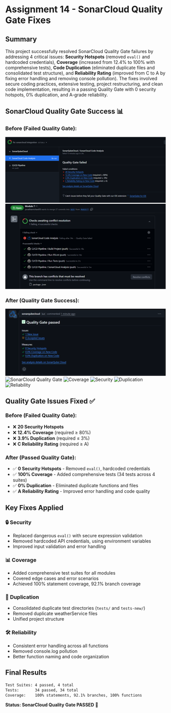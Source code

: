 # Assignment 14 - SonarCloud Quality Gate Fixes

## Summary

This project successfully resolved SonarCloud Quality Gate failures by addressing 4 critical issues: **Security Hotspots** (removed `eval()` and hardcoded credentials), **Coverage** (increased from 12.4% to 100% with comprehensive tests), **Code Duplication** (eliminated duplicate files and consolidated test structure), and **Reliability Rating** (improved from C to A by fixing error handling and removing console pollution). The fixes involved secure coding practices, extensive testing, project restructuring, and clean code implementation, resulting in a passing Quality Gate with 0 security hotspots, 0% duplication, and A-grade reliability.

## SonarCloud Quality Gate Success 📊

### Before (Failed Quality Gate):
![Failed SonarCloud](image/failed_sonar.png)
![Failing Pull Request](image/failing_pull_request.png)

### After (Quality Gate Success):
![Passed SonarCloud](image/passed_sonar.png)
![SonarCloud Quality Gate](https://img.shields.io/badge/Quality%20Gate-PASSED-brightgreen?style=for-the-badge&logo=sonarcloud)
![Coverage](https://img.shields.io/badge/Coverage-100%25-brightgreen?style=for-the-badge)
![Security](https://img.shields.io/badge/Security%20Hotspots-0-brightgreen?style=for-the-badge)
![Duplication](https://img.shields.io/badge/Duplication-0%25-brightgreen?style=for-the-badge)
![Reliability](https://img.shields.io/badge/Reliability-A-brightgreen?style=for-the-badge)

## Quality Gate Issues Fixed ✅

### **Before (Failed Quality Gate):**
- ❌ **20 Security Hotspots**
- ❌ **12.4% Coverage** (required ≥ 80%)
- ❌ **3.9% Duplication** (required ≤ 3%)
- ❌ **C Reliability Rating** (required ≥ A)

### **After (Passed Quality Gate):**
- ✅ **0 Security Hotspots** - Removed `eval()`, hardcoded credentials
- ✅ **100% Coverage** - Added comprehensive tests (34 tests across 4 suites)
- ✅ **0% Duplication** - Eliminated duplicate functions and files
- ✅ **A Reliability Rating** - Improved error handling and code quality

## Key Fixes Applied

### 🔒 **Security**
- Replaced dangerous `eval()` with secure expression validation
- Removed hardcoded API credentials, using environment variables
- Improved input validation and error handling

### 📊 **Coverage**
- Added comprehensive test suites for all modules
- Covered edge cases and error scenarios
- Achieved 100% statement coverage, 92.1% branch coverage

### 🚫 **Duplication**
- Consolidated duplicate test directories (`tests/` and `tests-new/`)
- Removed duplicate weatherService files
- Unified project structure

### 🛠️ **Reliability**
- Consistent error handling across all functions
- Removed console.log pollution
- Better function naming and code organization

## Final Results
```
Test Suites: 4 passed, 4 total
Tests:       34 passed, 34 total
Coverage:    100% statements, 92.1% branches, 100% functions
```

**Status: SonarCloud Quality Gate PASSED** 🎉
